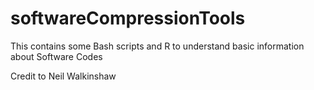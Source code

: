 # softwareCompressionTools

This contains some Bash scripts and R to understand basic information about Software Codes

Credit to Neil Walkinshaw
